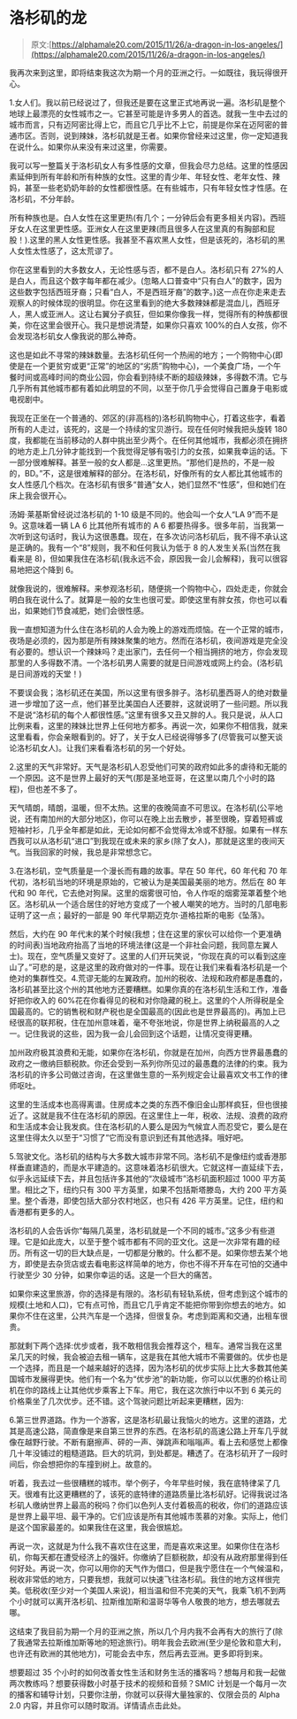 # 洛杉矶的龙

> 原文:[https://alphamale20.com/2015/11/26/a-dragon-in-los-angeles/](https://alphamale20.com/2015/11/26/a-dragon-in-los-angeles/)

我再次来到这里，即将结束我这次为期一个月的亚洲之行。一如既往，我玩得很开心。

1.女人们。我以前已经说过了，但我还是要在这里正式地再说一遍。洛杉矶是整个地球上最漂亮的女性城市之一。它甚至可能是许多男人的首选。就我一生中去过的城市而言，只有迈阿密比得上它，而且它几乎比不上它，前提是你呆在迈阿密的普通市区。否则，说到辣妹，洛杉矶就是王者。如果你曾经来过这里，你一定知道我在说什么。如果你从来没有来过这里，你需要。

我可以写一整篇关于洛杉矶女人有多性感的文章，但我会尽力总结。这里的性感因素延伸到所有年龄和所有种族的女性。这里的青少年、年轻女性、老年女性、辣妈，甚至一些老奶奶年龄的女性都很性感。在有些城市，只有年轻女性才性感。在洛杉矶，不分年龄。

所有种族也是。白人女性在这里更热(有几个；一分钟后会有更多相关内容)。西班牙女人在这里更性感。亚洲女人在这里更辣(而且很多人在这里真的有胸部和屁股！).这里的黑人女性更性感。我甚至不喜欢黑人女性，但是该死的，洛杉矶的黑人女性太性感了，这太荒谬了。

你在这里看到的大多数女人，无论性感与否，都不是白人。洛杉矶只有 27%的人是白人，而且这个数字每年都在减少。(忽略人口普查中“只有白人”的数字，因为这些数字包括西班牙裔；只看“白人，不是西班牙裔”的数字。)这一点在你走来走去观察人的时候体现的很明显。你在这里看到的绝大多数辣妹都是混血儿，西班牙人，黑人或亚洲人。这让右翼分子疯狂，但如果你像我一样，觉得所有的种族都很美，你在这里会很开心。我只是想说清楚，如果你只喜欢 100%的白人女孩，你不会发现洛杉矶女人像我说的那么神奇。

这也是如此不寻常的辣妹数量。去洛杉矶任何一个热闹的地方；一个购物中心(即使是在一个更贫穷或更“正常”的地区的“劣质”购物中心)，一个美食广场，一个午餐时间或高峰时间的商业公园，你会看到持续不断的超级辣妹，多得数不清。它与几乎所有其他城市都有着如此明显的不同，以至于你几乎会觉得自己置身于电影或电视剧中。

我现在正坐在一个普通的、郊区的(非高档的)洛杉矶购物中心，打着这些字，看着所有的人走过，该死的，这是一个持续的宝贝游行。现在任何时候我把头旋转 180 度，我都能在当前移动的人群中挑出至少两个。在任何其他城市，我都必须在拥挤的地方走上几分钟才能找到一个我觉得足够有吸引力的女孩，如果我幸运的话。下一部分很难解释。甚至一般的女人都是...这里更热。“那他们是热的，不是一般的，BD。”不，这是很难解释的部分。在洛杉矶，好像所有的女人都比其他城市的女人性感几个档次。在洛杉矶有很多“普通”女人，她们显然不“性感”，但和她们在床上我会很开心。

汤姆·莱基斯曾经说过洛杉矶的 1-10 级是不同的。他会叫一个女人“LA 9”而不是 9。这意味着一辆 LA 6 比其他所有城市的 A 6 都要热得多。很多年前，当我第一次听到这句话时，我认为这很愚蠢。现在，在多次访问洛杉矶后，我不得不承认这是正确的。我有一个“8”规则，我不和任何我认为低于 8 的人发生关系(当然在我看来是 8)，但如果我住在洛杉矶(我永远不会，原因我一会儿会解释)，我可以很容易地把这个降到 6。

就像我说的，很难解释。来参观洛杉矶，随便挑一个购物中心，四处走走，你就会明白我在说什么了。就算是一般的女生也很可爱。即使这里有胖女孩，你也可以看出，如果她们节食减肥，她们会很性感。

我一直想知道为什么住在洛杉矶的人会为晚上的游戏而烦恼。在一个正常的城市，夜场是必须的，因为那是所有辣妹聚集的地方。然而在洛杉矶，夜间游戏是完全没有必要的。想认识一个辣妹吗？走出家门，去任何一个相当拥挤的地方，你会发现那里的人多得数不清。一个洛杉矶男人需要的就是日间游戏或网上约会。(洛杉矶是日间游戏的天堂！)

不要误会我；洛杉矶还在美国，所以这里有很多胖子。洛杉矶墨西哥人的绝对数量进一步增加了这一点，他们甚至比美国白人还要胖，这就说明了一些问题。所以我不是说“洛杉矶的每个人都很性感。”这里有很多又丑又胖的人。我只是说，从人口比例来看，这里的辣妹比世界上任何地方都多。再说一次，如果你不相信我，就来这里看看，你会亲眼看到的。好了，关于女人已经说得够多了(尽管我可以整天谈论洛杉矶女人)。让我们来看看洛杉矶的另一个好处。

2.这里的天气非常好。天气是洛杉矶人忍受他们可笑的政府如此多的虐待和无能的一个原因。这不是世界上最好的天气(那是圣地亚哥，在这里以南几个小时的路程)，但也差不多了。

天气晴朗，晴朗，温暖，但不太热。这里的夜晚简直不可思议。在洛杉矶(公平地说，还有南加州的大部分地区)，你可以在晚上出去散步，甚至很晚，穿着短裤或短袖衬衫，几乎全年都是如此，无论如何都不会觉得太冷或不舒服。如果有一样东西我可以从洛杉矶“进口”到我现在或未来的家乡(除了女人)，那就是这里的夜间天气。当我回家的时候，我总是非常想念它。

3.在洛杉矶，空气质量是一个漫长而有趣的故事。早在 50 年代，60 年代和 70 年代初，洛杉矶当地的环境是原始的，它被认为是美国最美丽的地方。然后在 80 年代和 90 年代，它去绝对狗屎。这里的烟雾很可怕，令人作呕的烟雾笼罩着整个地区。洛杉矶从一个适合居住的好地方变成了一个被人嘲笑的地方。当时的几部电影证明了这一点；最好的一部是 90 年代早期迈克尔·道格拉斯的电影《坠落》。

然后，大约在 90 年代末的某个时候(我想；住在这里的家伙可以给你一个更准确的时间表)当地政府抬高了当地的环境法律(这是一个非社会问题，我同意左翼人士)。现在，空气质量又变好了。这里的人们开玩笑说，“你现在真的可以看到这座山了。”可悲的是，这是这里的政府做对的一件事。现在让我们来看看洛杉矶是一个绝对的集群性交。4.荒谬无能的左翼政府。加州的税收、法规和政府都是愚蠢的，洛杉矶甚至比这个州的其他地方还要糟糕。如果你真的在洛杉矶生活和工作，准备好把你收入的 60%花在你看得见的税和对你隐藏的税上。这里的个人所得税是全国最高的。它的销售税和财产税也是全国最高的(因此也是世界最高的)。再加上已经很高的联邦税，住在加州意味着，毫不夸张地说，你是世界上纳税最高的人之一。记住我说的这些，因为我一会儿会回到这个话题，让情况变得更糟。

加州政府极其浪费和无能，如果你在洛杉矶，你就是在加州，向西方世界最愚蠢的政府之一缴纳巨额税款。你还会受到一系列你所见过的最愚蠢的法律的约束。我为洛杉矶的许多公司做过咨询，在这里做生意的一系列规定会让最喜欢文书工作的律师呕吐。

这里的生活成本也高得离谱。住房成本之类的东西不像旧金山那样疯狂，但也很接近了。这就是我不住在洛杉矶的原因。在这里住上一年，税收、法规、浪费的政府和生活成本会让我发疯。住在洛杉矶的人要么是因为气候宜人而忍受它，要么是在这里住得太久以至于“习惯了”它而没有意识到还有其他选择。哦好吧。

5.驾驶文化。洛杉矶的结构与大多数大城市非常不同。洛杉矶不是像纽约或香港那样垂直建造的，而是水平建造的。这意味着洛杉矶很大。它就这样一直延续下去，似乎永远延续下去，并且包括许多其他的“次级城市”洛杉矶面积超过 1000 平方英里。相比之下，纽约只有 300 平方英里，如果不包括斯塔滕岛，大约 200 平方英里。整个香港，即使包括大部分农村地区，也只有 426 平方英里。记住，纽约和香港都有更多的人。

洛杉矶的人会告诉你“每隔几英里，洛杉矶就是一个不同的城市。”这多少有些道理。它是如此庞大，以至于整个城市都有不同的亚文化。这是一次非常有趣的经历。所有这一切的巨大缺点是，一切都是分散的。什么都不是。如果你想去某个地方，即使是去杂货店或去看电影这样简单的地方，你也不得不开车在可怕的交通中行驶至少 30 分钟，如果你幸运的话。这是一个巨大的痛苦。

如果你来这里旅游，你的选择是有限的。洛杉矶有轻轨系统，但考虑到这个城市的规模(土地和人口)，它有点可怜，而且它几乎肯定不能把你带到你想去的地方。如果你不住在这里，公共汽车是一个选择，但很复杂。考虑到距离和交通，出租车很贵。

那就剩下两个选择:优步或者，我不敢相信我会推荐这个，租车。通常当我在这里呆几天的时候，我会被迫去租一辆车，这是我在其他大城市不需要做的。优步也是一个选择，而且是一个越来越好的选择，因为洛杉矶的优步实际上比大多数其他美国城市发展得更快。他们有一个名为“优步池”的新功能，你可以以优惠的价格让司机在你的路线上让其他优步乘客上下车。用它，我在这次旅行中以不到 6 美元的价格乘坐了几次优步。还不错。这个驾驶问题比听起来更糟糕，因为:

6.第三世界道路。作为一个游客，这是洛杉矶最让我恼火的地方。这里的道路，尤其是高速公路，简直像是来自第三世界的东西。在洛杉矶的高速公路上开车几乎就像在越野行驶。不断有磨擦声、砰的一声、弹跳声和嗡嗡声。看上去和感觉上都像几十年没铺过的粗糙道路。巨大的坑洞，到处都是。糟透了。在洛杉矶开了一段时间后，你会想把你的车撞到树上。故意的。

听着，我去过一些很糟糕的城市。举个例子，今年早些时候，我在底特律呆了几天。很难有比这更糟糕的了，该死的底特律的道路质量比洛杉矶好。记得我说过洛杉矶人缴纳世界上最高的税吗？你们以色列人支付着极高的税收，你们的道路应该是世界上最平坦、最干净的。它们应该是所有其他城市羡慕的对象。实际上，他们是这个国家最差的。如果我住在这里，我会很尴尬。

再说一次，这就是为什么我不喜欢住在这里，而是喜欢来这里。如果你住在洛杉矶，你每天都在遭受经济上的强奸。你缴纳了巨额税款，却没有从政府那里得到任何好处。再说一次，你可以用你的天气作为借口，但是我宁愿住在一个气候温和，税收非常低的地方，只要我想，我就可以快速飞往洛杉矶。我住的地方这样很完美。低税收(至少对一个美国人来说)，相当温和但不完美的天气，我乘飞机不到两个小时就可以离开洛杉矶、拉斯维加斯和温哥华等令人敬畏的地方，想去哪就去哪。

这结束了我目前为期一个月的亚洲之旅，所以几个月内我不会再有大的旅行了(除了我通常去拉斯维加斯等地的短途旅行)。明年我会去欧洲(至少是伦敦和意大利，也许还有欧洲的其他地方)，可能会去中东，然后再去亚洲。更多即将到来。

想要超过 35 个小时的如何改善女性生活和财务生活的播客吗？想每月和我一起做两次教练吗？想要获得数小时基于技术的视频和音频？SMIC 计划是一个每月一次的播客和辅导计划，只要你注册，你就可以获得大量独家的、仅限会员的 Alpha 2.0 内容，并且你可以随时取消。详情请点击此处。